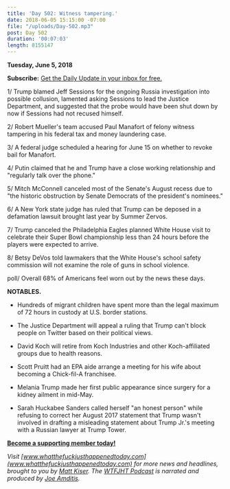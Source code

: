 ```yaml
---
title: 'Day 502: Witness tampering.'
date: 2018-06-05 15:15:00 -07:00
file: "/uploads/Day-502.mp3"
post: Day 502
duration: '00:07:03'
length: 8155147
---
```


**Tuesday, June 5, 2018**

**Subscribe:** [Get the Daily Update in your inbox for free.](https://whatthefuckjusthappenedtoday.com/subscribe/)

1/ Trump blamed Jeff Sessions for the ongoing Russia investigation into possible collusion, lamented asking Sessions to lead the Justice Department, and suggested that the probe would have been shut down by now if Sessions had not recused himself.

2/ Robert Mueller's team accused Paul Manafort of felony witness tampering in his federal tax and money laundering case.

3/ A federal judge scheduled a hearing for June 15 on whether to revoke bail for Manafort.

4/ Putin claimed that he and Trump have a close working relationship and "regularly talk over the phone."

5/ Mitch McConnell canceled most of the Senate's August recess due to "the historic obstruction by Senate Democrats of the president's nominees."

6/ A New York state judge has ruled that Trump can be deposed in a defamation lawsuit brought last year by Summer Zervos.

7/ Trump canceled the Philadelphia Eagles planned White House visit to celebrate their Super Bowl championship less than 24 hours before the players were expected to arrive.

8/ Betsy DeVos told lawmakers that the White House's school safety commission will not examine the role of guns in school violence.

poll/ Overall 68% of Americans feel worn out by the news these days.

**NOTABLES.**

* Hundreds of migrant children have spent more than the legal maximum of 72 hours in custody at U.S. border stations.

* The Justice Department will appeal a ruling that Trump can't block people on Twitter based on their political views.

* David Koch will retire from Koch Industries and other Koch-affiliated groups due to health reasons.

* Scott Pruitt had an EPA aide arrange a meeting for his wife about becoming a Chick-fil-A franchisee.

* Melania Trump made her first public appearance since surgery for a kidney ailment in mid-May.

* Sarah Huckabee Sanders called herself "an honest person" while refusing to correct her August 2017 statement that Trump wasn't involved in drafting a misleading statement about Trump Jr.'s meeting with a Russian lawyer at Trump Tower.

**[Become a supporting member today!](https://whatthefuckjusthappenedtoday.com/membership/?utm_source=2017\+Donors&utm_campaign=8dccd905d9-&utm_medium=email&utm_term=0_3bd36f654c-8dccd905d9-169730397)**

*Visit [www.whatthefuckjusthappenedtoday.com](www.whatthefuckjusthappenedtoday.com) for more news and headlines, brought to you by [Matt Kiser](https://twitter.com/Matt_Kiser). The [WTFJHT Podcast](https://whatthefuckjusthappenedtoday.com/podcasts/) is narrated and produced by [Joe Amditis](https://twitter.com/jsamditis).*